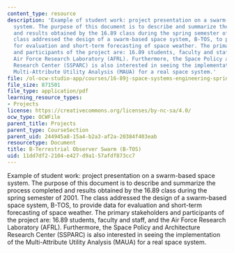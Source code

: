 ```yaml
---
content_type: resource
description: 'Example of student work: project presentation on a swarm-based space
  system. The purpose of this document is to describe and summarize the process completed
  and results obtained by the 16.89 class during the spring semester of 2001. The
  class addressed the design of a swarm-based space system, B-TOS, to provide data
  for evaluation and short-term forecasting of space weather. The primary stakeholders
  and participants of the project are: 16.89 students, faculty and staff, and the
  Air Force Research Laboratory (AFRL). Furthermore, the Space Policy and Architecture
  Research Center (SSPARC) is also interested in seeing the implementation of the
  Multi-Attribute Utility Analysis (MAUA) for a real space system.'
file: /ol-ocw-studio-app/courses/16-89j-space-systems-engineering-spring-2007/11dd7df22104e427d9a157afdf873cc7_presentation_01.pdf
file_size: 871501
file_type: application/pdf
learning_resource_types:
- Projects
license: https://creativecommons.org/licenses/by-nc-sa/4.0/
ocw_type: OCWFile
parent_title: Projects
parent_type: CourseSection
parent_uid: 244945a8-15a4-b2a3-af2a-20384f403eab
resourcetype: Document
title: B-Terrestrial Observer Swarm (B-TOS)
uid: 11dd7df2-2104-e427-d9a1-57afdf873cc7
---
```

Example of student work: project presentation on a swarm-based space system. The purpose of this document is to describe and summarize the process completed and results obtained by the 16.89 class during the spring semester of 2001. The class addressed the design of a swarm-based space system, B-TOS, to provide data for evaluation and short-term forecasting of space weather. The primary stakeholders and participants of the project are: 16.89 students, faculty and staff, and the Air Force Research Laboratory (AFRL). Furthermore, the Space Policy and Architecture Research Center (SSPARC) is also interested in seeing the implementation of the Multi-Attribute Utility Analysis (MAUA) for a real space system.